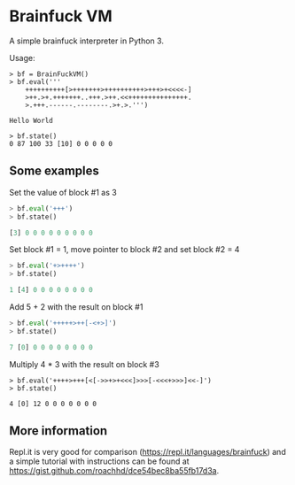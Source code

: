 # Brainfuck VM

A simple brainfuck interpreter in Python 3.

Usage:
```python3
> bf = BrainFuckVM()
> bf.eval('''
    ++++++++++[>+++++++>++++++++++>+++>+<<<<-]
    >++.>+.+++++++..+++.>++.<<+++++++++++++++.
    >.+++.------.--------.>+.>.''')

Hello World

> bf.state()
0 87 100 33 [10] 0 0 0 0 0 
```

## Some examples

Set the value of block #1 as 3
```python
> bf.eval('+++')
> bf.state()

[3] 0 0 0 0 0 0 0 0 0 
```

Set block #1 = 1, move pointer to block #2 and set block #2 = 4
```python
> bf.eval('+>++++')
> bf.state()

1 [4] 0 0 0 0 0 0 0 0 
```

Add 5 + 2 with the result on block #1
```python
> bf.eval('+++++>++[-<+>]')
> bf.state()

7 [0] 0 0 0 0 0 0 0 0 
```

Multiply 4 * 3 with the result on block #3
```python3
> bf.eval('++++>+++[<[->>+>+<<<]>>>[-<<<+>>>]<<-]')
> bf.state()

4 [0] 12 0 0 0 0 0 0 0
```

## More information

Repl.it is very good for comparison (https://repl.it/languages/brainfuck) and a simple tutorial with instructions can be found at https://gist.github.com/roachhd/dce54bec8ba55fb17d3a.